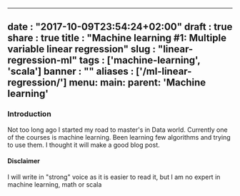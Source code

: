 
---
date : "2017-10-09T23:54:24+02:00"
draft : true
share : true
title : "Machine learning #1: Multiple variable linear regression"
slug : "linear-regression-ml"
tags : ['machine-learning', 'scala']
banner : ""
aliases : ['/ml-linear-regression/']
menu:
    main:
        parent: 'Machine learning'
---


### Introduction

Not too long ago I started my road to master's in Data world. Currently one of the courses is machine learning. Been learning few algorithms and trying to use them. I thought it will make a good blog post.


#### Disclaimer

I will write in "strong" voice as it is easier to read it, but I am no expert in machine learning, math or scala
